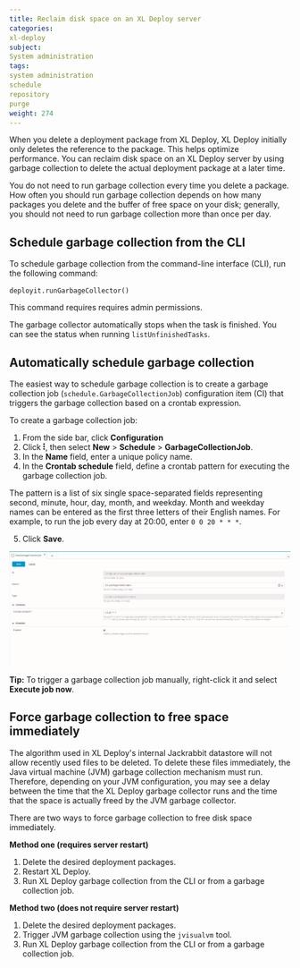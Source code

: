 ```yaml
---
title: Reclaim disk space on an XL Deploy server
categories:
xl-deploy
subject:
System administration
tags:
system administration
schedule
repository
purge
weight: 274
---
```


When you delete a deployment package from XL Deploy, XL Deploy initially only deletes the reference to the package. This helps optimize performance. You can reclaim disk space on an XL Deploy server by using garbage collection to delete the actual deployment package at a later time.

You do not need to run garbage collection every time you delete a package. How often you should run garbage collection depends on how many packages you delete and the buffer of free space on your disk; generally, you should not need to run garbage collection more than once per day.

## Schedule garbage collection from the CLI

To schedule garbage collection from the command-line interface (CLI), run the following command:

    deployit.runGarbageCollector()

This command requires requires admin permissions.

The garbage collector automatically stops when the task is finished. You can see the status when running `listUnfinishedTasks`.

## Automatically schedule garbage collection

The easiest way to schedule garbage collection is to create a garbage collection job (`schedule.GarbageCollectionJob`) configuration item (CI) that triggers the garbage collection based on a crontab expression.

To create a garbage collection job:

1. From the side bar, click **Configuration**
1. Click ![Menu button](/images/menu_three_dots.png), then select **New** > **Schedule** > **GarbageCollectionJob**.
1. In the **Name** field, enter a unique policy name.
1. In the **Crontab schedule** field, define a crontab pattern for executing the garbage collection job.    

 The pattern is a list of six single space-separated fields representing second, minute, hour, day, month, and weekday. Month and weekday names can be entered as the first three letters of their English names. For example, to run the job every day at 20:00, enter `0 0 20 * * *`.

5. Click **Save**.

 ![Garbage collection job](images/system-admin-gc-job-new-ui.png)

**Tip:** To trigger a garbage collection job manually, right-click it and select **Execute job now**.

## Force garbage collection to free space immediately

The algorithm used in XL Deploy's internal Jackrabbit datastore will not allow recently used files to be deleted. To delete these files immediately, the Java virtual machine (JVM) garbage collection mechanism must run. Therefore, depending on your JVM configuration, you may see a delay between the time that the XL Deploy garbage collector runs and the time that the space is actually freed by the JVM garbage collector.

There are two ways to force garbage collection to free disk space immediately.

**Method one (requires server restart)**

1. Delete the desired deployment packages.
1. Restart XL Deploy.
1. Run XL Deploy garbage collection from the CLI or from a garbage collection job.

**Method two (does not require server restart)**

1. Delete the desired deployment packages.
1. Trigger JVM garbage collection using the `jvisualvm` tool.
1. Run XL Deploy garbage collection from the CLI or from a garbage collection job.
